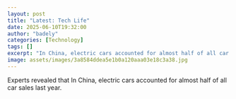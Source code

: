 ```yaml
---
layout: post
title: "Latest: Tech Life"
date: 2025-06-10T19:32:00
author: "badely"
categories: [Technology]
tags: []
excerpt: "In China, electric cars accounted for almost half of all car sales last year."
image: assets/images/3a8584ddea5e1b0a120aaa03e18c3a38.jpg
---
```


Experts revealed that In China, electric cars accounted for almost half of all car sales last year.

